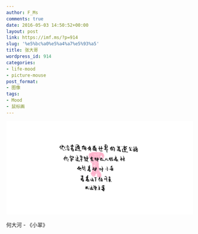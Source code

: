 ```yaml
---
author: F_Ms
comments: true
date: 2016-05-03 14:50:52+00:00
layout: post
link: https://imf.ms/?p=914
slug: '%e5%bc%a0%e5%a4%a7%e5%93%a5'
title: 张大哥
wordpress_id: 914
categories:
- life-mood
- picture-mouse
post_format:
- 图像
tags:
- Mood
- 鼠标画
---
```


![张大哥_20160503](/img/post/wp/2016/05/张大哥_20160503.png)


何大河 - 《小翠》
